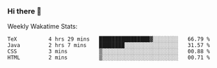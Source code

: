### Hi there 👋

<!--
**ericxiaseattle/ericxiaseattle** is a ✨ _special_ ✨ repository because its `README.md` (this file) appears on your GitHub profile.

Here are some ideas to get you started:

- 🔭 I’m currently working on ...
- 🌱 I’m currently learning ...
- 👯 I’m looking to collaborate on ...
- 🤔 I’m looking for help with ...
- 💬 Ask me about ...
- 📫 How to reach me: ...
- 😄 Pronouns: ...
- ⚡ Fun fact: ...
-->

Weekly Wakatime Stats:
<!--START_SECTION:waka-->
```text
TeX          4 hrs 29 mins   ████████████████▓░░░░░░░░   66.79 % 
Java         2 hrs 7 mins    ████████░░░░░░░░░░░░░░░░░   31.57 % 
CSS          3 mins          ▒░░░░░░░░░░░░░░░░░░░░░░░░   00.88 % 
HTML         2 mins          ▒░░░░░░░░░░░░░░░░░░░░░░░░   00.71 % 
```
<!--END_SECTION:waka-->
